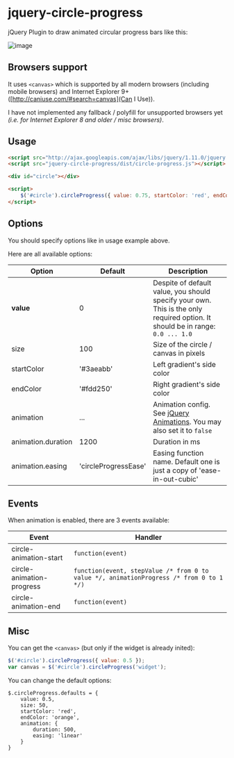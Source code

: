 jquery-circle-progress
======================

jQuery Plugin to draw animated circular progress bars like this:

![image](http://i.imgur.com/zV5VUQG.png)

Browsers support
----------------
It uses `<canvas>` which is supported by all modern browsers (including mobile browsers) 
and Internet Explorer 9+ ([http://caniuse.com/#search=canvas](Can I Use)).

I have not implemented any fallback / polyfill for unsupported browsers yet 
*(i.e. for Internet Explorer 8 and older / misc browsers)*.

Usage
-----

```html
<script src="http://ajax.googleapis.com/ajax/libs/jquery/1.11.0/jquery.min.js"></script>
<script src="jquery-circle-progress/dist/circle-progress.js"></script>

<div id="circle"></div>

<script>
    $('#circle').circleProgress({ value: 0.75, startColor: 'red', endColor: 'orange' })
</script>
```

Options
-------
You should specify options like in usage example above.

Here are all available options:

| Option  | Default | Description |
| ---- | ---- | ---- |
| **value** | 0 | Despite of default value, you should specify your own. This is the only required option. It should be in range: `0.0 ... 1.0` |
| size | 100 | Size of the circle / canvas in pixels |
| startColor | '#3aeabb' | Left gradient's side color |
| endColor | '#fdd250' | Right gradient's side color |
| animation | ... | Animation config. See [jQuery Animations](http://api.jquery.com/animate/). You may also set it to `false` |
| animation.duration | 1200 | Duration in ms |
| animation.easing | 'circleProgressEase' | Easing function name. Default one is just a copy of 'ease-in-out-cubic' |

Events
------
When animation is enabled, there are 3 events available:

| Event | Handler |
| ---- | ---- |
| circle-animation-start | `function(event)` |
| circle-animation-progress | `function(event, stepValue /* from 0 to value */, animationProgress /* from 0 to 1 */)` |
| circle-animation-end | `function(event)` |

Misc
----
You can get the `<canvas>` (but only if the widget is already inited):
```js
$('#circle').circleProgress({ value: 0.5 });
var canvas = $('#circle').circleProgress('widget');
```

You can change the default options:
```
$.circleProgress.defaults = {
    value: 0.5,
    size: 50,
    startColor: 'red',
    endColor: 'orange',
    animation: {
        duration: 500,
        easing: 'linear'
    }
}
```
